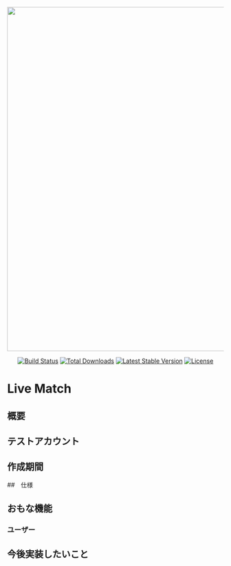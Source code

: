 <p align="center"><a href="https://laravel.com" target="_blank"><img src="https://live-match.s3-ap-northeast-1.amazonaws.com/live-match/w9iNJ40HEKHlvXIXFReQ9lSKF4pauYriV4r7RYy3.png" width="800"></a></p>

<p align="center">
<a href="https://travis-ci.org/laravel/framework"><img src="https://travis-ci.org/laravel/framework.svg" alt="Build Status"></a>
<a href="https://packagist.org/packages/laravel/framework"><img src="https://poser.pugx.org/laravel/framework/d/total.svg" alt="Total Downloads"></a>
<a href="https://packagist.org/packages/laravel/framework"><img src="https://poser.pugx.org/laravel/framework/v/stable.svg" alt="Latest Stable Version"></a>
<a href="https://packagist.org/packages/laravel/framework"><img src="https://poser.pugx.org/laravel/framework/license.svg" alt="License"></a>
</p>

# Live Match

## 概要

## テストアカウント

## 作成期間

##　仕様


## おもな機能

### ユーザー

###

###

## 今後実装したいこと

